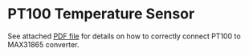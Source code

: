 # PT100 Temperature Sensor

See attached [PDF file](max31865-rtd-pt100-amplifier.pdf) for details on how to correctly connect PT100 to MAX31865 converter.